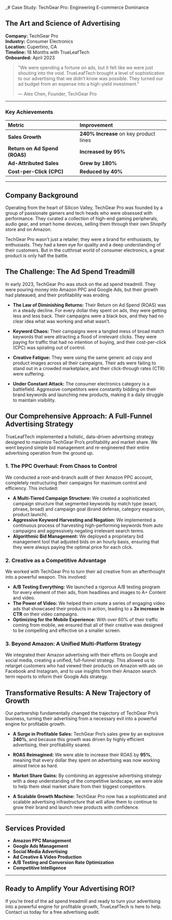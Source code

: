 _# Case Study: TechGear Pro: Engineering E-commerce Dominance

## The Art and Science of Advertising

**Company:** TechGear Pro  
**Industry:** Consumer Electronics  
**Location:** Cupertino, CA  
**Timeline:** 18 Months with TrueLeafTech  
**Onboarded:** April 2023

> "We were spending a fortune on ads, but it felt like we were just shouting into the void. TrueLeafTech brought a level of sophistication to our advertising that we didn’t know was possible. They turned our ad budget from an expense into a high-yield investment."
> 
> — Alex Chen, Founder, TechGear Pro

---

### Key Achievements

| Metric | Improvement |
| :--- | :--- |
| **Sales Growth** | **240% Increase** on key product lines |
| **Return on Ad Spend (ROAS)** | **Increased by 95%** |
| **Ad-Attributed Sales** | **Grew by 180%** |
| **Cost-per-Click (CPC)** | **Reduced by 40%** |

---

## Company Background

Operating from the heart of Silicon Valley, TechGear Pro was founded by a group of passionate gamers and tech heads who were obsessed with performance. They curated a collection of high-end gaming peripherals, audio gear, and smart home devices, selling them through their own Shopify store and on Amazon.

TechGear Pro wasn’t just a retailer; they were a brand for enthusiasts, by enthusiasts. They had a keen eye for quality and a deep understanding of their customers. But in the cutthroat world of consumer electronics, a great product is only half the battle.

## The Challenge: The Ad Spend Treadmill

In early 2023, TechGear Pro was stuck on the ad spend treadmill. They were pouring money into Amazon PPC and Google Ads, but their growth had plateaued, and their profitability was eroding.

*   **The Law of Diminishing Returns:** Their Return on Ad Spend (ROAS) was in a steady decline. For every dollar they spent on ads, they were getting less and less back. Their campaigns were a black box, and they had no clear idea what was working and what wasn’t.

*   **Keyword Chaos:** Their campaigns were a tangled mess of broad match keywords that were attracting a flood of irrelevant clicks. They were paying for traffic that had no intention of buying, and their cost-per-click (CPC) was spiraling out of control.

*   **Creative Fatigue:** They were using the same generic ad copy and product images across all their campaigns. Their ads were failing to stand out in a crowded marketplace, and their click-through rates (CTR) were suffering.

*   **Under Constant Attack:** The consumer electronics category is a battlefield. Aggressive competitors were constantly bidding on their brand keywords and launching new products, making it a daily struggle to maintain visibility.

## Our Comprehensive Approach: A Full-Funnel Advertising Strategy

TrueLeafTech implemented a holistic, data-driven advertising strategy designed to maximize TechGear Pro’s profitability and market share. We went beyond simple bid management and re-engineered their entire advertising operation from the ground up.

### 1. The PPC Overhaul: From Chaos to Control

We conducted a root-and-branch audit of their Amazon PPC account, completely restructuring their campaigns for maximum control and efficiency. This included:

*   **A Multi-Tiered Campaign Structure:** We created a sophisticated campaign structure that segmented keywords by match type (exact, phrase, broad) and campaign goal (brand defense, category expansion, product launch).
*   **Aggressive Keyword Harvesting and Negation:** We implemented a continuous process of harvesting high-performing keywords from auto campaigns and aggressively negating irrelevant search terms.
*   **Algorithmic Bid Management:** We deployed a proprietary bid management tool that adjusted bids on an hourly basis, ensuring that they were always paying the optimal price for each click.

### 2. Creative as a Competitive Advantage

We worked with TechGear Pro to turn their ad creative from an afterthought into a powerful weapon. This involved:

*   **A/B Testing Everything:** We launched a rigorous A/B testing program for every element of their ads, from headlines and images to A+ Content and video.
*   **The Power of Video:** We helped them create a series of engaging video ads that showcased their products in action, leading to a **3x increase in CTR** on their video campaigns.
*   **Optimizing for the Mobile Experience:** With over 60% of their traffic coming from mobile, we ensured that all of their creative was designed to be compelling and effective on a smaller screen.

### 3. Beyond Amazon: A Unified Multi-Platform Strategy

We integrated their Amazon advertising with their efforts on Google and social media, creating a unified, full-funnel strategy. This allowed us to retarget customers who had viewed their products on Amazon with ads on Facebook and Instagram, and to use insights from their Amazon search term reports to inform their Google Ads strategy.

## Transformative Results: A New Trajectory of Growth

Our partnership fundamentally changed the trajectory of TechGear Pro’s business, turning their advertising from a necessary evil into a powerful engine for profitable growth.

*   **A Surge in Profitable Sales:** TechGear Pro’s sales grew by an explosive **240%**, and because this growth was driven by highly efficient advertising, their profitability soared.

*   **ROAS Reimagined:** We were able to increase their ROAS by **95%**, meaning that every dollar they spent on advertising was now working almost twice as hard.

*   **Market Share Gains:** By combining an aggressive advertising strategy with a deep understanding of the competitive landscape, we were able to help them steal market share from their biggest competitors.

*   **A Scalable Growth Machine:** TechGear Pro now has a sophisticated and scalable advertising infrastructure that will allow them to continue to grow their brand and launch new products with confidence.

---

## Services Provided

*   **Amazon PPC Management**
*   **Google Ads Management**
*   **Social Media Advertising**
*   **Ad Creative & Video Production**
*   **A/B Testing and Conversion Rate Optimization**
*   **Competitive Intelligence**

---

## Ready to Amplify Your Advertising ROI?

If you’re tired of the ad spend treadmill and ready to turn your advertising into a powerful engine for profitable growth, TrueLeafTech is here to help. Contact us today for a free advertising audit.

